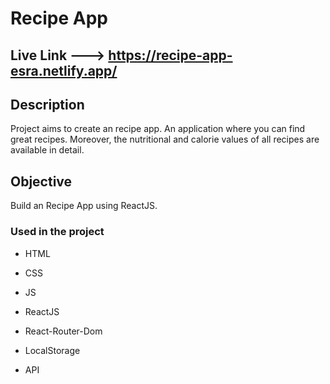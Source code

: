 
# Recipe App

## Live Link ---> https://recipe-app-esra.netlify.app/
## Description

Project aims to create an recipe app. An application where you can find great recipes. Moreover, the nutritional and calorie values of all recipes are available in detail.

## Objective

Build an Recipe App using ReactJS.

### Used in the project

- HTML

- CSS

- JS

- ReactJS

- React-Router-Dom

- LocalStorage

- API
